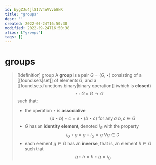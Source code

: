 ```yaml
---
id: bygZJu4jlSIsV4nVVvbGkR
title: "groups"
desc: ''
created: 2022-09-24T16:50:38
modified: 2022-09-24T16:50:38
alias: ["groups"]
tags: []
---
```


# groups

> [!definition] group
> A **group** is a pair $G = (G,\star)$ consisting of a [[found.sets|set]] of elements $G$, and a [[found.sets.functions.binary|binary operation]] (which is **closed**) $$\star: G\times G \to G$$ such that:
> - the operation $\star$ is **associative** $$(a\star b)\star c = a \star (b\star c)\ \text{for any}\ a,b,c \in G$$
> - $G$ has an **identity element**, denoted $i_G$ with the property $$i_G \star g = g \star i_G = g \ \forall g \in G$$
> - each element $g \in G$ has an **inverse**, that is, an element $h \in G$ such that $$g \star h = h \star g = i_G$$